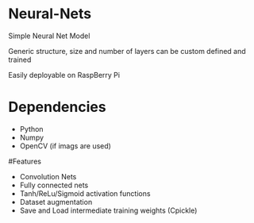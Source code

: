 # Neural-Nets
Simple Neural Net Model

Generic structure, size and number of layers can be custom defined and trained

Easily deployable on RaspBerry Pi


# Dependencies 
- Python
- Numpy
- OpenCV (if imags are used)


#Features
- Convolution Nets
- Fully connected nets
- Tanh/ReLu/Sigmoid activation functions
- Dataset augmentation
- Save and Load intermediate training weights (Cpickle)
